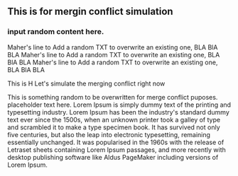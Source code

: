 ## This is for mergin conflict simulation
### input random content here.


Maher's line to Add a random TXT to overwrite an existing one, BLA BlA BLA
Maher's line to Add a random TXT to overwrite an existing one, BLA BlA BLA
Maher's line to Add a random TXT to overwrite an existing one, BLA BlA BLA


This is H
Let's simulate the merging conflict
right now

This is something random to be overwritten for merge conflict puposes.
placeholder text here.
Lorem Ipsum is simply dummy text of the printing and typesetting industry. Lorem Ipsum has been the industry's standard dummy\
text ever since the 1500s, when an unknown printer took a galley of type and scrambled it to make a type specimen book. It has
survived not only five centuries, but also the leap into electronic typesetting, remaining essentially unchanged. It was
popularised in the 1960s with the release of Letraset sheets containing Lorem Ipsum passages, and more recently with desktop
publishing software like Aldus PageMaker including versions of Lorem Ipsum.